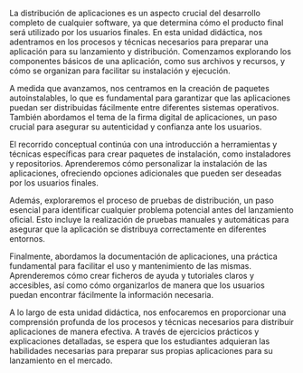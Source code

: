 La distribución de aplicaciones es un aspecto crucial del desarrollo completo de cualquier software, ya que determina cómo el producto final será utilizado por los usuarios finales. En esta unidad didáctica, nos adentramos en los procesos y técnicas necesarios para preparar una aplicación para su lanzamiento y distribución. Comenzamos explorando los componentes básicos de una aplicación, como sus archivos y recursos, y cómo se organizan para facilitar su instalación y ejecución.

A medida que avanzamos, nos centramos en la creación de paquetes autoinstalables, lo que es fundamental para garantizar que las aplicaciones puedan ser distribuidas fácilmente entre diferentes sistemas operativos. También abordamos el tema de la firma digital de aplicaciones, un paso crucial para asegurar su autenticidad y confianza ante los usuarios.

El recorrido conceptual continúa con una introducción a herramientas y técnicas específicas para crear paquetes de instalación, como instaladores y repositorios. Aprenderemos cómo personalizar la instalación de las aplicaciones, ofreciendo opciones adicionales que pueden ser deseadas por los usuarios finales.

Además, exploraremos el proceso de pruebas de distribución, un paso esencial para identificar cualquier problema potencial antes del lanzamiento oficial. Esto incluye la realización de pruebas manuales y automáticas para asegurar que la aplicación se distribuya correctamente en diferentes entornos.

Finalmente, abordamos la documentación de aplicaciones, una práctica fundamental para facilitar el uso y mantenimiento de las mismas. Aprenderemos cómo crear ficheros de ayuda y tutoriales claros y accesibles, así como cómo organizarlos de manera que los usuarios puedan encontrar fácilmente la información necesaria.

A lo largo de esta unidad didáctica, nos enfocaremos en proporcionar una comprensión profunda de los procesos y técnicas necesarios para distribuir aplicaciones de manera efectiva. A través de ejercicios prácticos y explicaciones detalladas, se espera que los estudiantes adquieran las habilidades necesarias para preparar sus propias aplicaciones para su lanzamiento en el mercado.
